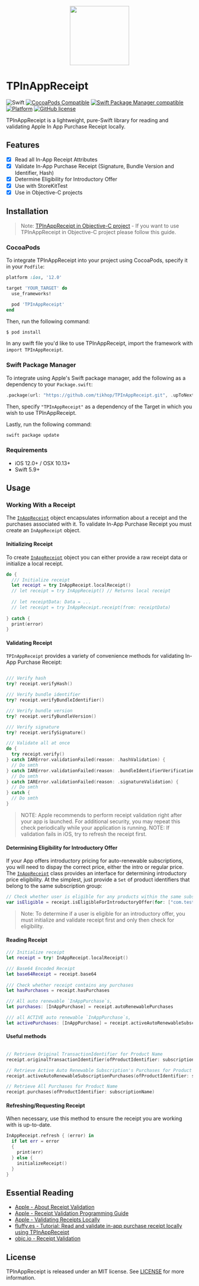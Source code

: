 <p align="center">
  <img height="160" src="https://github.com/tikhop/TPInAppReceipt/blob/master/www/logo.png" />
</p>


# TPInAppReceipt

![Swift](https://github.com/tikhop/TPInAppReceipt/workflows/Swift/badge.svg?branch=master)
[![CocoaPods Compatible](https://img.shields.io/cocoapods/v/TPInAppReceipt.svg)](https://cocoapods.org/pods/TPInAppReceipt)
[![Swift Package Manager compatible](https://img.shields.io/badge/Swift%20Package%20Manager-compatible-brightgreen.svg)](https://github.com/apple/swift-package-manager)
[![Platform](https://img.shields.io/cocoapods/p/TPInAppReceipt.svg?style=flat)]()
[![GitHub license](https://img.shields.io/badge/license-MIT-blue.svg)](https://raw.githubusercontent.com/tikhop/TPInAppReceipt/master/LICENSE)

TPInAppReceipt is a lightweight, pure-Swift library for reading and validating Apple In App Purchase Receipt locally.

## Features

- [x] Read all In-App Receipt Attributes
- [x] Validate In-App Purchase Receipt (Signature, Bundle Version and Identifier, Hash)
- [x] Determine Eligibility for Introductory Offer
- [x] Use with StoreKitTest
- [x] Use in Objective-C projects

Installation
------------

> Note: [TPInAppReceipt in Objective-C project](https://github.com/tikhop/TPInAppReceipt/blob/master/Documentation/UseInObjCProject.md) - If you want to use TPInAppReceipt in Objective-C project please follow this guide. 

### CocoaPods

To integrate TPInAppReceipt into your project using CocoaPods, specify it in your `Podfile`:

```ruby
platform :ios, '12.0'

target 'YOUR_TARGET' do
  use_frameworks!

  pod 'TPInAppReceipt'
end

```

Then, run the following command:

```bash
$ pod install
```

In any swift file you'd like to use TPInAppReceipt, import the framework with `import TPInAppReceipt`.

### Swift Package Manager

To integrate using Apple's Swift package manager, add the following as a dependency to your `Package.swift`:

```swift
.package(url: "https://github.com/tikhop/TPInAppReceipt.git", .upToNextMajor(from: "3.0.0"))
```

Then, specify `"TPInAppReceipt"` as a dependency of the Target in which you wish to use TPInAppReceipt.

Lastly, run the following command:
```swift
swift package update
```

### Requirements

- iOS 12.0+ / OSX 10.13+
- Swift 5.9+

Usage
-------------

### Working With a Receipt

The [`InAppReceipt`](https://tikhop.github.io/TPInAppReceipt/Classes/InAppReceipt.html) object encapsulates information about a receipt and the purchases associated with it. To validate In-App Purchase Receipt you must create an `InAppReceipt` object.

#### Initializing Receipt

To create [`InAppReceipt`](https://tikhop.github.io/TPInAppReceipt/Classes/InAppReceipt.html) object you can either provide a raw receipt data or initialize a local receipt.

```swift
do {
  /// Initialize receipt
  let receipt = try InAppReceipt.localReceipt() 
  // let receipt = try InAppReceipt() // Returns local receipt 
  
  // let receiptData: Data = ...
  // let receipt = try InAppReceipt.receipt(from: receiptData)
  
} catch {
  print(error)
}


```

#### Validating Receipt

`TPInAppReceipt` provides a variety of convenience methods for validating In-App Purchase Receipt:

```swift

/// Verify hash 
try? receipt.verifyHash()

/// Verify bundle identifier
try? receipt.verifyBundleIdentifier()

/// Verify bundle version
try? receipt.verifyBundleVersion()

/// Verify signature
try? receipt.verifySignature()

/// Validate all at once 
do {
  try receipt.verify()
} catch IARError.validationFailed(reason: .hashValidation) {
  // Do smth
} catch IARError.validationFailed(reason: .bundleIdentifierVerification) {
  // Do smth
} catch IARError.validationFailed(reason: .signatureValidation) {
  // Do smth
} catch {
  // Do smth
}

```

> NOTE: Apple recommends to perform receipt validation right after your app is launched. For additional security, you may repeat this check periodically while your application is running.
> NOTE: If validation fails in iOS, try to refresh the receipt first.

#### Determining Eligibility for Introductory Offer  

If your App offers introductory pricing for auto-renewable subscriptions, you will need to dispay the correct price, either the intro or regular price.   
The [`InAppReceipt`](https://tikhop.github.io/TPInAppReceipt/Classes/InAppReceipt.html) class provides an interface for determining introductory price eligibility. At the simplest, just provide a `Set`  of product identifiers that belong to the same subscription group:

```swift
// Check whether user is eligible for any products within the same subscription group 
var isEligible = receipt.isEligibleForIntroductoryOffer(for: ["com.test.product.bronze", "com.test.product.silver", "com.test.product.gold"])
```

> Note: To determine if a user is eligible for an introductory offer, you must initialize and validate receipt first and only then check for eligibility.


#### Reading Receipt

```swift
/// Initialize receipt
let receipt = try! InAppReceipt.localReceipt() 

/// Base64 Encoded Receipt
let base64Receipt = receipt.base64
  
/// Check whether receipt contains any purchases
let hasPurchases = receipt.hasPurchases

/// All auto renewable `InAppPurchase`s,
let purchases: [InAppPurchase] = receipt.autoRenewablePurchases 

/// all ACTIVE auto renewable `InAppPurchase`s,
let activePurchases: [InAppPurchase] = receipt.activeAutoRenewableSubscriptionPurchases 

```

#### Useful methods

```swift

// Retrieve Original TransactionIdentifier for Product Name
receipt.originalTransactionIdentifier(ofProductIdentifier: subscriptionName)

// Retrieve Active Auto Renewable Subscription's Purchases for Product Name and Specific Date
receipt.activeAutoRenewableSubscriptionPurchases(ofProductIdentifier: subscriptionName, forDate: Date())

// Retrieve All Purchases for Product Name
receipt.purchases(ofProductIdentifier: subscriptionName)

```

#### Refreshing/Requesting Receipt

When necessary, use this method to ensure the receipt you are working with is up-to-date. 

```swift
InAppReceipt.refresh { (error) in
  if let err = error
  {
    print(err)
  } else {
    initializeReceipt()
  }
}

```

## Essential Reading
* [Apple - About Receipt Validation](https://developer.apple.com/library/content/releasenotes/General/ValidateAppStoreReceipt/Introduction.html)
* [Apple - Receipt Validation Programming Guide](https://developer.apple.com/library/content/releasenotes/General/ValidateAppStoreReceipt/Chapters/ReceiptFields.html#//apple_ref/doc/uid/TP40010573-CH106-SW1)
* [Apple - Validating Receipts Locally](https://developer.apple.com/library/content/releasenotes/General/ValidateAppStoreReceipt/Chapters/ValidateLocally.html)
* [fluffy.es - Tutorial: Read and validate in-app purchase receipt locally using TPInAppReceipt](https://fluffy.es/in-app-purchase-receipt-local/)
* [objc.io - Receipt Validation](https://www.objc.io/issues/17-security/receipt-validation/)


## License

TPInAppReceipt is released under an MIT license. See [LICENSE](https://github.com/tikhop/TPInAppReceipt/blob/master/LICENSE) for more information.
